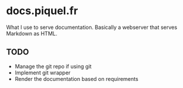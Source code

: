 # docs.piquel.fr

What I use to serve documentation. Basically a webserver that serves Markdown as HTML.

## TODO

- Manage the git repo if using git
- Implement git wrapper
- Render the documentation based on requirements
